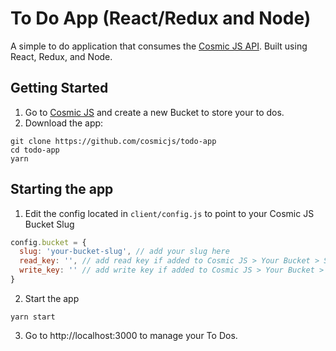 # To Do App (React/Redux and Node)
A simple to do application that consumes the [Cosmic JS API](https://cosmicjs.com).  Built using React, Redux, and Node.

## Getting Started
1. Go to [Cosmic JS](https://cosmicjs.com) and create a new Bucket to store your to dos.
2. Download the app:
```
git clone https://github.com/cosmicjs/todo-app
cd todo-app
yarn
```

## Starting the app
1. Edit the config located in `client/config.js` to point to your Cosmic JS Bucket Slug
```javascript
config.bucket = {
  slug: 'your-bucket-slug', // add your slug here
  read_key: '', // add read key if added to Cosmic JS > Your Bucket > Settings
  write_key: '' // add write key if added to Cosmic JS > Your Bucket > Settings
}
```
2. Start the app
```
yarn start
```
3. Go to http://localhost:3000 to manage your To Dos.
